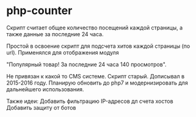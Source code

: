 # php-counter
Скрипт считает общее количество посещений каждой страницы, а также данные за последние 24 часа.


Простой в освоение скрипт для подсчета хитов каждой страницы (по url). Применялся для отображения модуля

"Популярный товар! За последние 24 часа 140 просмотров".

Не привязан к какой то CMS системе.
Скрипт старый. Дописывал в 2015-2016 году. Планирую обновить до php7 и модернизировать для дальнейшего использования.

Также идеи: 
Добавить фильтрацию IP-адресов дл счета хостов
Добавить защиту от ботов
